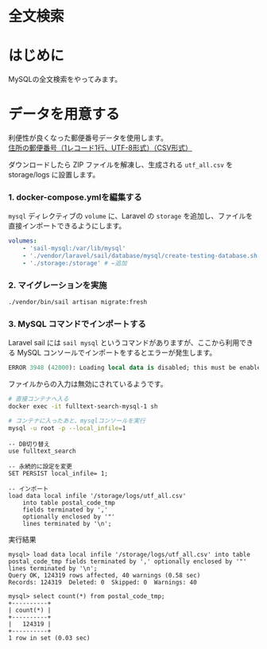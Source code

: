 全文検索
===

# はじめに

MySQLの全文検索をやってみます。

# データを用意する

利便性が良くなった郵便番号データを使用します。  
[住所の郵便番号（1レコード1行、UTF-8形式）（CSV形式）](https://www.post.japanpost.jp/zipcode/dl/utf-zip.html)  

ダウンロードしたら ZIP ファイルを解凍し、生成される `utf_all.csv` を storage/logs に設置します。

### 1. docker-compose.ymlを編集する

`mysql` ディレクティブの `volume` に、Laravel の `storage` を追加し、ファイルを直接インポートできるようにします。

```yaml
volumes:
    - 'sail-mysql:/var/lib/mysql'
    - './vendor/laravel/sail/database/mysql/create-testing-database.sh:/docker-entrypoint-initdb.d/10-create-testing-database.sh'
    - './storage:/storage' # ←追加
```

### 2. マイグレーションを実施

```bash
./vendor/bin/sail artisan migrate:fresh
```

### 3. MySQL コマンドでインポートする

Laravel sail には `sail mysql` というコマンドがありますが、ここから利用できる MySQL コンソールでインポートをするとエラーが発生します。  

```sql
ERROR 3948 (42000): Loading local data is disabled; this must be enabled on both the client and server sides
```

ファイルからの入力は無効にされているようです。  

```bash
# 直接コンテナへ入る
docker exec -it fulltext-search-mysql-1 sh

# コンテナに入ったあと、mysqlコンソールを実行
mysql -u root -p --local_infile=1
```

```mysql
-- DB切り替え
use fulltext_search

-- 永続的に設定を変更
SET PERSIST local_infile= 1;

-- インポート
load data local infile '/storage/logs/utf_all.csv'
    into table postal_code_tmp 
    fields terminated by ',' 
    optionally enclosed by '"' 
    lines terminated by '\n';
```

実行結果

```mysql
mysql> load data local infile '/storage/logs/utf_all.csv' into table postal_code_tmp fields terminated by ',' optionally enclosed by '"' lines terminated by '\n';
Query OK, 124319 rows affected, 40 warnings (0.58 sec)
Records: 124319  Deleted: 0  Skipped: 0  Warnings: 40

mysql> select count(*) from postal_code_tmp;
+----------+
| count(*) |
+----------+
|   124319 |
+----------+
1 row in set (0.03 sec)
```
